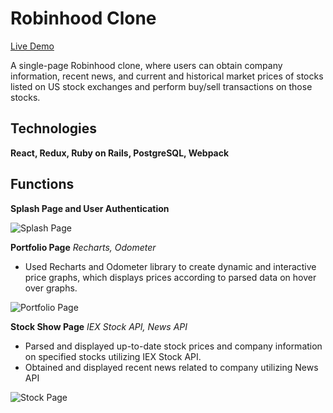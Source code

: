 # Robinhood Clone

[Live Demo](https://rh-robinhood-clone.herokuapp.com/)

A single-page Robinhood clone, where users can obtain company information, recent news, and current and historical market prices of stocks listed on US stock exchanges and perform buy/sell transactions on those stocks.

## Technologies

**React, Redux, Ruby on Rails, PostgreSQL, Webpack**


## Functions 


**Splash Page and User Authentication**

![Splash Page](/public/splash-page.gif)

**Portfolio Page**
*Recharts, Odometer*

* Used Recharts and Odometer library to create dynamic and interactive price graphs, which displays prices according to parsed data on hover over graphs.

![Portfolio Page](/public/portfolio-page.gif)


**Stock Show Page**
*IEX Stock API, News API*

* Parsed and displayed up-to-date stock prices and company information on specified stocks utilizing IEX Stock API. 
* Obtained and displayed recent news related to company utilizing News API

![Stock Page](/public/stock-page.gif)
